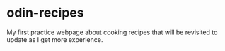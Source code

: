 # odin-recipes
My first practice webpage about cooking recipes that will be revisited to update as I get more experience.
